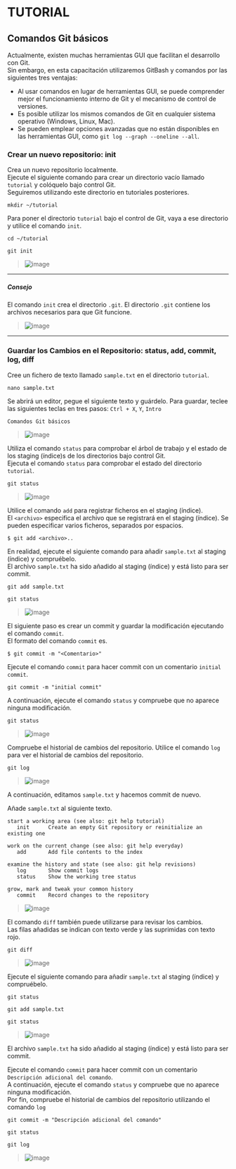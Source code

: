 # TUTORIAL

## Comandos Git básicos
Actualmente, existen muchas herramientas GUI que facilitan el desarrollo con Git.  
Sin embargo, en esta capacitación utilizaremos GitBash y comandos por las siguientes tres ventajas:  

- Al usar comandos en lugar de herramientas GUI, se puede comprender mejor el funcionamiento interno de Git y el mecanismo de control de versiones.  
- Es posible utilizar los mismos comandos de Git en cualquier sistema operativo (Windows, Linux, Mac).  
- Se pueden emplear opciones avanzadas que no están disponibles en las herramientas GUI, como `git log --graph --oneline --all`.

### Crear un nuevo repositorio: init

Crea un nuevo repositorio localmente. <br>
Ejecute el siguiente comando para crear un directorio vacío llamado `tutorial` y colóquelo bajo control Git.<br>
Seguiremos utilizando este directorio en tutoriales posteriores.
```
mkdir ~/tutorial
```

Para poner el directorio `tutorial` bajo el control de Git, vaya a ese directorio y utilice el comando `init`.
```
cd ~/tutorial
```
```
git init
```
> ![image](https://github.com/user-attachments/assets/47131400-00b9-437b-bca5-8c0e4c59b9c7)
___
##### Consejo
El comando `init` crea el directorio `.git`. El directorio `.git` contiene los archivos necesarios para que Git funcione.<br>
> ![image](https://github.com/user-attachments/assets/c746a558-fc7c-403e-b57c-9ebdf94b475f)
___

### Guardar los Cambios en el Repositorio: status, add, commit, log, diff

Cree un fichero de texto llamado `sample.txt` en el directorio `tutorial`. 
```
nano sample.txt
```

Se abrirá un editor, pegue el siguiente texto y guárdelo.
Para guardar, teclee las siguientes teclas en tres pasos: `Ctrl + X`, `Y`, `Intro`
```
Comandos Git básicos
```
> ![image](https://github.com/user-attachments/assets/9847cf90-a418-4ae7-9101-dada31863fc0)

Utiliza el comando `status` para comprobar el árbol de trabajo y el estado de los staging (índice)s de los directorios bajo control Git.<br>
Ejecuta el comando `status` para comprobar el estado del directorio `tutorial`.
```
git status
```
> ![image](https://github.com/user-attachments/assets/d482e4e0-4244-4d4c-ac77-a21fd28da8f7)

Utilice el comando `add` para registrar ficheros en el staging (índice). <br>
El `<archivo>` especifica el archivo que se registrará en el staging (índice). Se pueden especificar varios ficheros, separados por espacios.
```
$ git add <archivo>..
```

En realidad, ejecute el siguiente comando para añadir `sample.txt` al staging (índice) y compruébelo.<br>
El archivo `sample.txt` ha sido añadido al staging (índice) y está listo para ser commit.
```
git add sample.txt
```
```
git status
```
> ![image](https://github.com/user-attachments/assets/a78c2215-2784-4d0f-9a64-aa547b159e66)

El siguiente paso es crear un commit y guardar la modificación ejecutando el comando `commit`.
<br>El formato del comando `commit` es.
```
$ git commit -m "<Comentario>"
```

Ejecute el comando `commit` para hacer commit con un comentario `initial commit`.
```
git commit -m "initial commit"
```

A continuación, ejecute el comando `status` y compruebe que no aparece ninguna modificación.
```
git status
```
> ![image](https://github.com/user-attachments/assets/ae93fdd4-bc8f-4e07-8625-9afeaa84d796)


Compruebe el historial de cambios del repositorio. Utilice el comando `log` para ver el historial de cambios del repositorio.
```
git log
```
> ![image](https://github.com/user-attachments/assets/2fe23450-4a56-490b-bc46-889ddf8e1b69)

A continuación, editamos `sample.txt` y hacemos commit de nuevo.

Añade `sample.txt` al siguiente texto.
```
start a working area (see also: git help tutorial)
   init      Create an empty Git repository or reinitialize an existing one

work on the current change (see also: git help everyday)
   add       Add file contents to the index

examine the history and state (see also: git help revisions)
   log       Show commit logs
   status    Show the working tree status

grow, mark and tweak your common history
   commit    Record changes to the repository
```
> ![image](https://github.com/user-attachments/assets/40591c83-49bf-460d-a8b6-90b2997659f6)

El comando `diff` también puede utilizarse para revisar los cambios.<br>
Las filas añadidas se indican con texto verde y las suprimidas con texto rojo.
```
git diff
```
> ![image](https://github.com/user-attachments/assets/65000ccc-7c91-4f4e-9c22-d0a4050bc02c)

Ejecute el siguiente comando para añadir `sample.txt` al staging (índice) y compruébelo.<br>
```
git status
```
```
git add sample.txt
```
```
git status
```
> ![image](https://github.com/user-attachments/assets/b8a184f5-c258-49c4-9383-cf0c140ddebe)


El archivo `sample.txt` ha sido añadido al staging (índice) y está listo para ser commit.

Ejecute el comando `commit` para hacer commit con un comentario `Descripción adicional del comando`.
<br>A continuación, ejecute el comando `status` y compruebe que no aparece ninguna modificación.
<br>Por fin, compruebe el historial de cambios del repositorio utilizando el comando `log`
```
git commit -m "Descripción adicional del comando"
```
```
git status
```
```
git log
```
> ![image](https://github.com/user-attachments/assets/a94925d5-4318-41af-935b-65a3737e207f)
